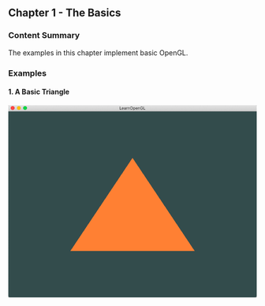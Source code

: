 ## Chapter 1 - The Basics
### Content Summary
The examples in this chapter implement basic OpenGL.

### Examples
#### 1. A Basic Triangle
![](images/01-triangle.png)

